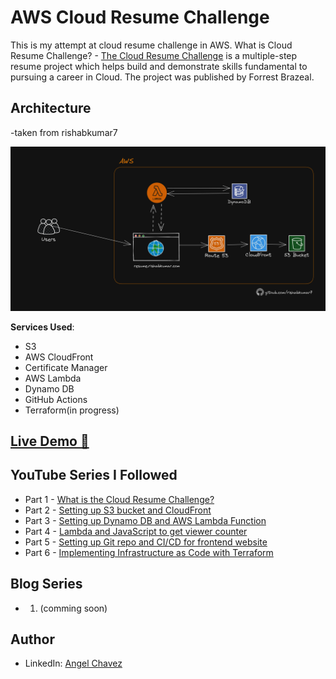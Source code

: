 # AWS Cloud Resume Challenge

This is my attempt at cloud resume challenge in AWS.
What is Cloud Resume Challenge? - [The Cloud Resume Challenge](https://cloudresumechallenge.dev/) is a multiple-step resume project which helps build and demonstrate skills fundamental to pursuing a career in Cloud. The project was published by Forrest Brazeal.

## Architecture
-taken from rishabkumar7

![Architecture Diagram](/img/AWS-Architecture-Cloud-resume-challenge.png)

**Services Used**:

- S3
- AWS CloudFront
- Certificate Manager
- AWS Lambda
- Dynamo DB
- GitHub Actions
- Terraform(in progress)

## [Live Demo 🔗](https://awsresume.it-anc.cloud/)

## YouTube Series I Followed

- Part 1 - [What is the Cloud Resume Challenge?](https://youtu.be/NNKzYhvqq5w)
- Part 2 - [Setting up S3 bucket and CloudFront](https://youtu.be/P5UGhdud_ss)
- Part 3 - [Setting up Dynamo DB and AWS Lambda Function](https://youtu.be/x5iTWZbOgww)
- Part 4 - [Lambda and JavaScript to get viewer counter](https://youtu.be/x6TIihJSaLA)
- Part 5 - [Setting up Git repo and CI/CD for frontend website](https://youtu.be/qFEf6iOo-4g)
- Part 6 - [Implementing Infrastructure as Code with Terraform](https://youtu.be/rzdSuiU_TQc)

## Blog Series
- 1. (comming soon)
 
## Author
- LinkedIn: [Angel Chavez](www.linkedin.com/in/angel-chavez-itanc)
